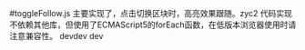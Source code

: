 ﻿#toggleFollow.js
主要实现了，点击切换区块时，高亮效果跟随。zyc2
代码实现不依赖其他库，但使用了ECMAScript5的forEach函数，在低版本浏览器使用时请注意兼容性。
devdev
dev